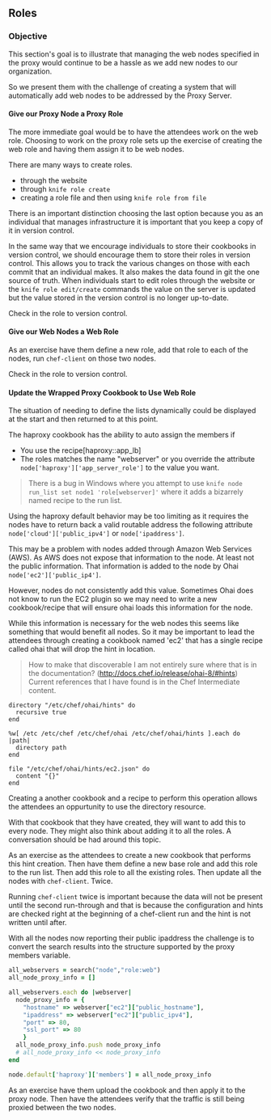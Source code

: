 ## Roles

### Objective

This section's goal is to illustrate that managing the web nodes specified in the proxy would continue to be a hassle as we add new nodes to our organization.

So we present them with the challenge of creating a system that will automatically add web nodes to be addressed by the Proxy Server.

#### Give our Proxy Node a Proxy Role

The more immediate goal would be to have the attendees work on the web role. Choosing to work on the proxy role sets up the exercise of creating the web role and having them assign it to be web nodes.

There are many ways to create roles.

* through the website
* through `knife role create`
* creating a role file and then using `knife role from file`

There is an important distinction choosing the last option because you as an individual that manages infrastructure it is important that you keep a copy of it in version control.

In the same way that we encourage individuals to store their cookbooks in version control, we should encourage them to store their roles in version control. This allows you to track the various changes on those with each commit that an individual makes. It also makes the data found in git the one source of truth. When individuals start to edit roles through the website or the `knife role edit/create` commands the value on the server is updated but the value stored in the version control is no longer up-to-date.

Check in the role to version control.

#### Give our Web Nodes a Web Role

As an exercise have them define a new role, add that role to each of the nodes, run `chef-client` on those two nodes.

Check in the role to version control.

#### Update the Wrapped Proxy Cookbook to Use Web Role

The situation of needing to define the lists dynamically could be displayed at the start and then returned to at this point.

The haproxy cookbook has the ability to auto assign the members if

* You use the recipe[haproxy::app_lb]
* The roles matches the name "webserver" or you override the attribute `node['haproxy']['app_server_role']` to the value you want.

> There is a bug in Windows where you attempt to use `knife node run_list set node1 'role[webserver]'` where it adds a bizarrely named recipe to the run list.

Using the haproxy default behavior may be too limiting as it requires the nodes have to return back a valid routable address the following attribute `node['cloud']['public_ipv4']` or `node['ipaddress']`.

This may be a problem with nodes added through Amazon Web Services (AWS). As AWS does not expose that information to the node. At least not the public information. That information is added to the node by Ohai `node['ec2']['public_ip4']`.

However, nodes do not consistently add this value. Sometimes Ohai does not know to run the EC2 plugin so we may need to write a new cookbook/recipe that will ensure ohai loads this information for the node.

While this information is necessary for the web nodes this seems like something that would benefit all nodes. So it may be important to lead the attendees through creating a cookbook named 'ec2' that has a single recipe called ohai that will drop the hint in location.

> How to make that discoverable I am not entirely sure where that is in the documentation? (http://docs.chef.io/release/ohai-8/#hints) Current references that I have found is in the Chef Intermediate content.

```
directory "/etc/chef/ohai/hints" do
  recursive true
end

%w[ /etc /etc/chef /etc/chef/ohai /etc/chef/ohai/hints ].each do |path|
  directory path
end

file "/etc/chef/ohai/hints/ec2.json" do
  content "{}"
end
```

Creating a another cookbook and a recipe to perform this operation allows the attendees an oppurtunity to use the directory resource.

With that cookbook that they have created, they will want to add this to every node. They might also think about adding it to all the roles. A conversation should be had around this topic.

As an exercise as the attendees to create a new cookbook that performs this hint creation. Then have them define a new base role and add this role to the run list. Then add this role to all the existing roles. Then update all the nodes with `chef-client`. Twice.

Running `chef-client` twice is important because the data will not be present until the second run-through and that is because the configuration and hints are checked right at the beginning of a chef-client run and the hint is not written until after.

With all the nodes now reporting their public ipaddress the challenge is to convert the search results into the structure supported by the proxy members variable.

```ruby
all_webservers = search("node","role:web")
all_node_proxy_info = []

all_webservers.each do |webserver|
  node_proxy_info = {
    "hostname" => webserver["ec2"]["public_hostname"],
    "ipaddress" => webserver["ec2"]["public_ipv4"],
    "port" => 80,
    "ssl_port" => 80
    }
  all_node_proxy_info.push node_proxy_info
  # all_node_proxy_info << node_proxy_info
end

node.default['haproxy']['members'] = all_node_proxy_info
```

As an exercise have them upload the cookbook and then apply it to the proxy node. Then have the attendees verify that the traffic is still being proxied between the two nodes.